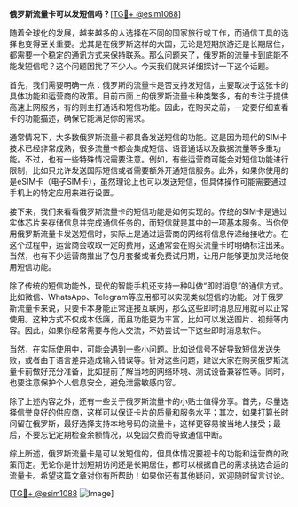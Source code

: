 **俄罗斯流量卡可以发短信吗？**[[TG💪+ @esim1088](https://t.me/s/esim1088)]

随着全球化的发展，越来越多的人选择在不同的国家旅行或工作，而通信工具的选择也变得至关重要。尤其是在俄罗斯这样的大国，无论是短期旅游还是长期居住，都需要一个稳定的通讯方式来保持联系。那么问题来了，俄罗斯的流量卡到底能不能发短信呢？这个问题困扰了不少人。今天我们就来详细探讨一下这个话题。

首先，我们需要明确一点：俄罗斯的流量卡是否支持发短信，主要取决于这张卡的具体功能和运营商的政策。目前市面上的俄罗斯流量卡种类繁多，有的专注于提供高速上网服务，有的则主打通话和短信功能。因此，在购买之前，一定要仔细查看卡的功能描述，确保它能满足你的需求。

通常情况下，大多数俄罗斯流量卡都具备发送短信的功能。这是因为现代的SIM卡技术已经非常成熟，很多流量卡都会集成短信、语音通话以及数据流量等多重功能。不过，也有一些特殊情况需要注意。例如，有些运营商可能会对短信功能进行限制，比如只允许发送国际短信或者需要额外开通短信服务。此外，如果你使用的是eSIM卡（电子SIM卡），虽然理论上也可以发送短信，但具体操作可能需要通过手机上的特定应用来进行设置。

接下来，我们来看看俄罗斯流量卡的短信功能是如何实现的。传统的SIM卡是通过实体芯片来存储信息并完成通信任务的，而短信就是其中的一项基本服务。当你使用俄罗斯流量卡发送短信时，实际上是通过运营商的网络将信息传递给接收方。在这个过程中，运营商会收取一定的费用，这通常会在购买流量卡时明确标注出来。当然，也有不少运营商推出了包月套餐或者免费试用期，让用户能够更加灵活地使用短信功能。

除了传统的短信功能外，现代的智能手机还支持一种叫做“即时消息”的通信方式。比如微信、WhatsApp、Telegram等应用都可以实现类似短信的功能。对于俄罗斯流量卡来说，只要卡本身能正常连接互联网，那么这些即时消息应用就可以正常使用。这种方式不仅成本低廉，而且功能更为丰富，比如可以发送图片、视频等内容。因此，如果你经常需要与他人交流，不妨尝试一下这些即时消息软件。

当然，在实际使用中，可能会遇到一些小问题。比如说信号不好导致短信发送失败，或者由于语言差异造成输入错误等。针对这些问题，建议大家在购买俄罗斯流量卡前做好充分准备，比如提前了解当地的网络环境、测试设备兼容性等。同时，也要注意保护个人信息安全，避免泄露敏感内容。

除了上述内容之外，还有一些关于俄罗斯流量卡的小贴士值得分享。首先，尽量选择信誉良好的供应商，这样可以保证卡片的质量和服务水平；其次，如果打算长时间留在俄罗斯，最好选择支持本地号码的流量卡，这样更容易被当地人接受；最后，不要忘记定期检查余额情况，以免因欠费而导致通信中断。

综上所述，俄罗斯流量卡是可以发短信的，但具体情况要视卡的功能和运营商的政策而定。无论你是计划短期访问还是长期居住，都可以根据自己的需求挑选合适的流量卡。希望这篇文章对你有所帮助！如果你还有其他疑问，欢迎随时留言讨论。

[[TG💪+ @esim1088](https://t.me/s/esim1088) ![Image](https://i.postimg.cc/4NQfJmqS/Snipaste-2025-05-13-00-14-12.png)]